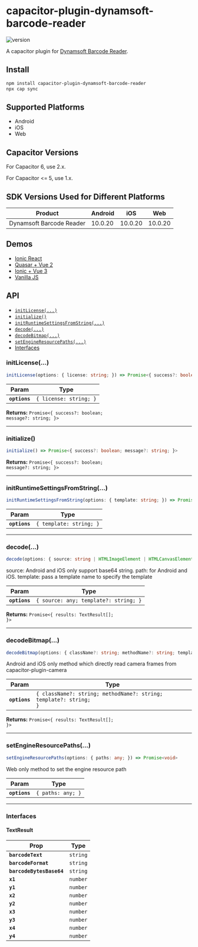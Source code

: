 # capacitor-plugin-dynamsoft-barcode-reader

![version](https://img.shields.io/npm/v/capacitor-plugin-dynamsoft-barcode-reader.svg)

A capacitor plugin for [Dynamsoft Barcode Reader](https://www.dynamsoft.com/barcode-reader/overview/).

## Install

```bash
npm install capacitor-plugin-dynamsoft-barcode-reader
npx cap sync
```

## Supported Platforms

* Android
* iOS
* Web

## Capacitor Versions

For Capacitor 6, use 2.x.

For Capacitor <= 5, use 1.x.

## SDK Versions Used for Different Platforms

| Product      | Android |    iOS | Web |
| ----------- | ----------- | -----------  | -------  |
| Dynamsoft Barcode Reader    | 10.0.20       | 10.0.20     | 10.0.20     |

## Demos

* [Ionic React](https://github.com/xulihang/Ionic-React-QR-Code-Scanner)
* [Quasar + Vue 2](https://github.com/tony-xlh/Quasar-QR-Code-Scanner)
* [Ionic + Vue 3](https://github.com/tony-xlh/Ionic-Vue-QR-Code-Scanner)
* [Vanilla JS](https://github.com/xulihang/capacitor-qr-code-scanner)

## API

<docgen-index>

* [`initLicense(...)`](#initlicense)
* [`initialize()`](#initialize)
* [`initRuntimeSettingsFromString(...)`](#initruntimesettingsfromstring)
* [`decode(...)`](#decode)
* [`decodeBitmap(...)`](#decodebitmap)
* [`setEngineResourcePaths(...)`](#setengineresourcepaths)
* [Interfaces](#interfaces)

</docgen-index>

<docgen-api>
<!--Update the source file JSDoc comments and rerun docgen to update the docs below-->

### initLicense(...)

```typescript
initLicense(options: { license: string; }) => Promise<{ success?: boolean; message?: string; }>
```

| Param         | Type                              |
| ------------- | --------------------------------- |
| **`options`** | <code>{ license: string; }</code> |

**Returns:** <code>Promise&lt;{ success?: boolean; message?: string; }&gt;</code>

--------------------


### initialize()

```typescript
initialize() => Promise<{ success?: boolean; message?: string; }>
```

**Returns:** <code>Promise&lt;{ success?: boolean; message?: string; }&gt;</code>

--------------------


### initRuntimeSettingsFromString(...)

```typescript
initRuntimeSettingsFromString(options: { template: string; }) => Promise<void>
```

| Param         | Type                               |
| ------------- | ---------------------------------- |
| **`options`** | <code>{ template: string; }</code> |

--------------------


### decode(...)

```typescript
decode(options: { source: string | HTMLImageElement | HTMLCanvasElement | HTMLVideoElement; template?: string; }) => Promise<{ results: TextResult[]; }>
```

source: Android and iOS only support base64 string.
path: for Android and iOS.
template: pass a template name to specify the template

| Param         | Type                                             |
| ------------- | ------------------------------------------------ |
| **`options`** | <code>{ source: any; template?: string; }</code> |

**Returns:** <code>Promise&lt;{ results: TextResult[]; }&gt;</code>

--------------------


### decodeBitmap(...)

```typescript
decodeBitmap(options: { className?: string; methodName?: string; template?: string; }) => Promise<{ results: TextResult[]; }>
```

Android and iOS only method which directly read camera frames from capacitor-plugin-camera

| Param         | Type                                                                         |
| ------------- | ---------------------------------------------------------------------------- |
| **`options`** | <code>{ className?: string; methodName?: string; template?: string; }</code> |

**Returns:** <code>Promise&lt;{ results: TextResult[]; }&gt;</code>

--------------------


### setEngineResourcePaths(...)

```typescript
setEngineResourcePaths(options: { paths: any; }) => Promise<void>
```

Web only method to set the engine resource path

| Param         | Type                         |
| ------------- | ---------------------------- |
| **`options`** | <code>{ paths: any; }</code> |

--------------------


### Interfaces


#### TextResult

| Prop                     | Type                |
| ------------------------ | ------------------- |
| **`barcodeText`**        | <code>string</code> |
| **`barcodeFormat`**      | <code>string</code> |
| **`barcodeBytesBase64`** | <code>string</code> |
| **`x1`**                 | <code>number</code> |
| **`y1`**                 | <code>number</code> |
| **`x2`**                 | <code>number</code> |
| **`y2`**                 | <code>number</code> |
| **`x3`**                 | <code>number</code> |
| **`y3`**                 | <code>number</code> |
| **`x4`**                 | <code>number</code> |
| **`y4`**                 | <code>number</code> |

</docgen-api>
